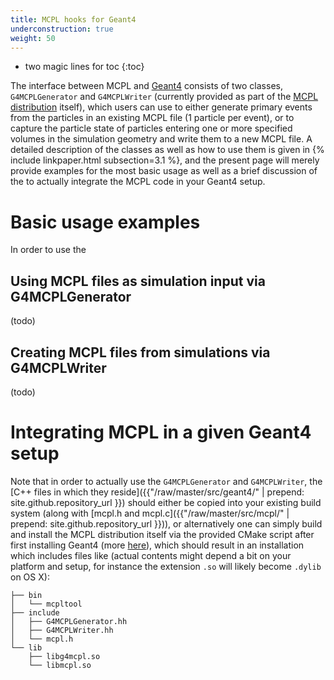 ```yaml
---
title: MCPL hooks for Geant4
underconstruction: true
weight: 50
---
```


- two magic lines for toc
{:toc}

The interface between MCPL and [Geant4](http://geant4.cern.ch/) consists of two classes, `G4MCPLGenerator` and `G4MCPLWriter` (currently provided as part of the [MCPL distribution](LOCAL:get) itself), which users can use to either generate primary events from the particles in an existing MCPL file (1 particle per event), or to capture the particle state of particles entering one or more specified volumes in the simulation geometry and write them to a new MCPL file. A detailed description of the classes as well as how to use them is given in {% include linkpaper.html subsection=3.1 %}, and the present page will merely provide examples for the most basic usage as well as a brief discussion of the to actually integrate the MCPL code in your Geant4 setup.

# Basic usage examples

In order to use the 

## Using MCPL files as simulation input via G4MCPLGenerator

(todo)

## Creating MCPL files from simulations via G4MCPLWriter

(todo)

# Integrating MCPL in a given Geant4 setup

Note that in order to actually use the `G4MCPLGenerator` and `G4MCPLWriter`, the [C++ files in which they reside]({{"/raw/master/src/geant4/" | prepend: site.github.repository_url }}) should either be copied into your existing build system (along with [mcpl.h and mcpl.c]({{"/raw/master/src/mcpl/" | prepend: site.github.repository_url }})), or alternatively one can simply build and install the MCPL distribution itself via the provided CMake script after first installing Geant4 (more [here](LOCAL:get)), which should result in an installation which includes files like (actual contents might depend a bit on your platform and setup, for instance the extension `.so` will likely become `.dylib` on OS X):

```
├── bin
│   └── mcpltool
├── include
│   ├── G4MCPLGenerator.hh
│   ├── G4MCPLWriter.hh
│   └── mcpl.h
└── lib
    ├── libg4mcpl.so
    └── libmcpl.so
```
